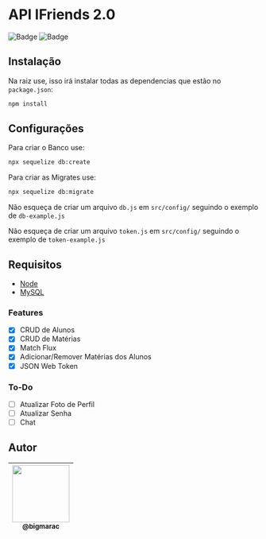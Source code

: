 # API IFriends 2.0
![Badge](https://img.shields.io/badge/MaracTech-IFriends-blueviolet)
![Badge](https://img.shields.io/badge/license-MIT-brightgreen)
<!-- ![Badge](https://img.shields.io/github/followers/bigMARAC?label=follow&style=social) -->

## Instalação

Na raiz use, isso irá instalar todas as dependencias que estão no `package.json`:
```bash
npm install
```

## Configurações
Para criar o Banco use:
```bash
npx sequelize db:create
```
Para criar as Migrates use:
```bash
npx sequelize db:migrate
```
Não esqueça de criar um arquivo `db.js` em `src/config/` seguindo o exemplo de `db-example.js`

Não esqueça de criar um arquivo `token.js` em `src/config/` seguindo o exemplo de `token-example.js`

## Requisitos
- [Node](https://nodejs.org/en/download/)
- [MySQL](https://www.mysql.com/downloads/)

### Features

- [x] CRUD de Alunos
- [x] CRUD de Matérias
- [x] Match Flux
- [x] Adicionar/Remover Matérias dos Alunos
- [x] JSON Web Token

### To-Do
- [ ] Atualizar Foto de Perfil
- [ ] Atualizar Senha
- [ ] Chat

## Autor

| [<img src="https://avatars.githubusercontent.com/u/45175801?s=460&u=1d462ca5f421c1b58c4cd3b5765150da2e441038&v=4" width=115><br><sub>@bigmarac</sub>](https://github.com/bigMARAC) |
| :---: |